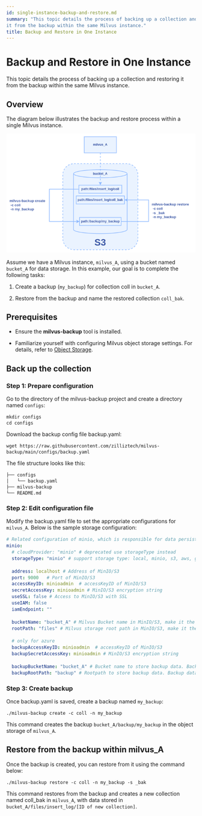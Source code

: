 ```yaml
---
id: single-instance-backup-and-restore.md
summary: "This topic details the process of backing up a collection and restoring
it from the backup within the same Milvus instance."
title: Backup and Restore in One Instance
---
```


# Backup and Restore in One Instance

This topic details the process of backing up a collection and restoring
it from the backup within the same Milvus instance.

## Overview

The diagram below illustrates the backup and restore process within a
single Milvus instance.

![single-instance-backup-and-restore.png](../../../../../../assets/single-instance-backup-and-restore.png)

Assume we have a Milvus instance, `milvus_A`, using a bucket named
`bucket_A` for data storage. In this example, our goal is to complete the
following tasks:

1. Create a backup (`my_backup`) for collection coll in `bucket_A`.

2. Restore from the backup and name the restored collection `coll_bak`.

## Prerequisites

- Ensure the **milvus-backup** tool is installed.

- Familiarize yourself with configuring Milvus object storage settings.
For details, refer to [Object
Storage](https://milvus.io/docs/deploy_s3.md).

## Back up the collection

### Step 1: Prepare configuration

Go to the directory of the milvus-backup project and create a directory
named `configs`:

```shell
mkdir configs
cd configs
```

Download the backup config file backup.yaml:

```shell
wget https://raw.githubusercontent.com/zilliztech/milvus-backup/main/configs/backup.yaml
```

The file structure looks like this:

```
├── configs
│   └── backup.yaml
├── milvus-backup
└── README.md
```

### Step 2: Edit configuration file

Modify the backup.yaml file to set the appropriate configurations for
`milvus_A`. Below is the sample storage configuration:

```yaml
# Related configuration of minio, which is responsible for data persistence for Milvus.
minio:
  # cloudProvider: "minio" # deprecated use storageType instead
  storageType: "minio" # support storage type: local, minio, s3, aws, gcp, ali(aliyun), azure, tc(tencent)
  
  address: localhost # Address of MinIO/S3
  port: 9000   # Port of MinIO/S3
  accessKeyID: minioadmin  # accessKeyID of MinIO/S3
  secretAccessKey: minioadmin # MinIO/S3 encryption string
  useSSL: false # Access to MinIO/S3 with SSL
  useIAM: false
  iamEndpoint: ""
  
  bucketName: "bucket_A" # Milvus Bucket name in MinIO/S3, make it the same as your milvus instance
  rootPath: "files" # Milvus storage root path in MinIO/S3, make it the same as your milvus instance

  # only for azure
  backupAccessKeyID: minioadmin  # accessKeyID of MinIO/S3
  backupSecretAccessKey: minioadmin # MinIO/S3 encryption string
  
  backupBucketName: "bucket_A" # Bucket name to store backup data. Backup data will store to backupBucketName/backupRootPath
  backupRootPath: "backup" # Rootpath to store backup data. Backup data will store to backupBucketName/backupRootPath
```

### Step 3: Create backup

Once backup.yaml is saved, create a backup named `my_backup`:

```shell
./milvus-backup create -c coll -n my_backup
```

This command creates the backup `bucket_A/backup/my_backup` in the object
storage of `milvus_A`.

## Restore from the backup within milvus_A

Once the backup is created, you can restore from it using the command
below:

```shell
./milvus-backup restore -c coll -n my_backup -s _bak
```

This command restores from the backup and creates a new collection named
coll_bak in `milvus_A`, with data stored in `bucket_A/files/insert_log/[ID of new collection]`.
